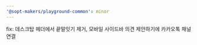 ```yaml
---
'@sopt-makers/playground-common': minor
---
```


fix: 데스크탑 헤더에서 끝말잇기 제거, 모바일 사이드바 의견 제안하기에 카카오톡 채널 연결
